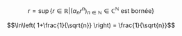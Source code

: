 $$r = \sup\{ r \in \mathbb{R} | (\alpha_{n}r^{n})_{n \in \mathbb{N}} \in \mathbb{C}^{\mathbb{N}} \text{ est bornée} \}$$


$$\ln\left( 1+\frac{1}{\sqrt{n}} \right) = \frac{1}{\sqrt{n}}$$